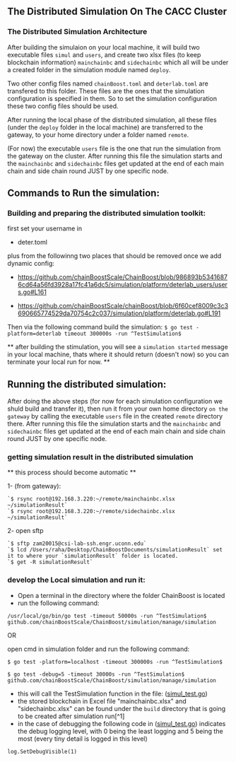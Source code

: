 

## The Distributed Simulation On The CACC Cluster ##


### The Distributed Simulation Architecture

After building the simulaion on your local machine, it will build two executable files `simul` and `users`, and create two xlsx files (to keep blockchain information) `mainchainbc` and `sidechainbc` which all will be under a created folder in the simulation module named `deploy`. 

Two other config files named `chainBoost.toml` and `deterlab.toml` are transfered to this folder. These files are the ones that the simulation configuration is specified in them. So to set the simulation configuration these two config files should be used. 

After running the local phase of the distributed simulation, all these files (under the `deploy` folder in the local machine) are transferred to the gateway, to your home directory under a folder named `remote`. 

(For now) the executable `users` file is the one that run the simulation from the gateway on the cluster. After running this file the simulation starts and the `mainchainbc` and `sidechainbc` files get updated at the end of each main chain and side chain round JUST by one specific node.

## Commands to Run the simulation:

### Building and preparing the distributed simulation toolkit:

first set your username in

- deter.toml 

plus from the followinng two places that should be removed once we add dynamic config: 

- https://github.com/chainBoostScale/ChainBoost/blob/986893b53416876cd64a56fd3928a17fc41a6dc5/simulation/platform/deterlab_users/users.go#L161

- https://github.com/chainBoostScale/chainBoost/blob/6f60cef8009c3c3690665774529da70754c2c037/simulation/platform/deterlab.go#L191


Then via the following command build the simulation:
`$ go test -platform=deterlab timeout 300000s -run ^TestSimulation$`

** after building the stimulation, you will see a `simulation started` message in your local machine,  thats where it should return (doesn't now) so you can terminate your local run for now. **

## Running the distributed simulation:

After doing the above steps (for now for each simulation configuration we shuld build and transfer it), then run it from your own home directory `on the gateway` by calling the executable `users` file in the created `remote` directory there. After running this file the simulation starts and the `mainchainbc` and `sidechainbc` files get updated at the end of each main chain and side chain round JUST by one specific node.

### getting simulation result in the distributed simulation

** this process should become automatic **

1- (from gateway):

    `$ rsync root@192.168.3.220:~/remote/mainchainbc.xlsx ~/simulationResult`
    `$ rsync root@192.168.3.220:~/remote/sidechainbc.xlsx ~/simulationResult`

2- open sftp

    `$ sftp zam20015@csi-lab-ssh.engr.uconn.edu`
    `$ lcd /Users/raha/Desktop/ChainBoostDocuments/simulationResult` set it to where your `simulationResult` folder is located.
    `$ get -R simulationResult`


### develop the Local simulation and run it:

- Open a terminal in the directory where the folder ChainBoost is located
- run the following command: 

```
/usr/local/go/bin/go test -timeout 50000s -run ^TestSimulation$ github.com/chainBoostScale/ChainBoost/simulation/manage/simulation
```
OR

open cmd in simulation folder and run the following command:

`$ go test -platform=localhost -timeout 300000s -run ^TestSimulation$`

`$ go test -debug=5 -timeout 30000s -run ^TestSimulation$ github.com/chainBoostScale/ChainBoost/simulation/manage/simulation`

- this will call the TestSimulation function in the file: ([simul_test.go](https://github.com/chainBstSc/ChainBoost/blob/master/simulation/manage/simulation/simul_test.go))
- the stored blockchain in Excel file "mainchainbc.xlsx" and "sidechainbc.xlsx" can be found under the `build` directory that is going to be created after simulation run[^1]
- in the case of debugging the following code in ([simul_test.go](https://github.com/chainBstSc/ChainBoost/blob/master/simulation/manage/simulation/simul_test.go)) indicates the debug logging level, with 0 being the least logging and 5 being the most (every tiny detail is logged in this level)

```
log.SetDebugVisible(1)
```
